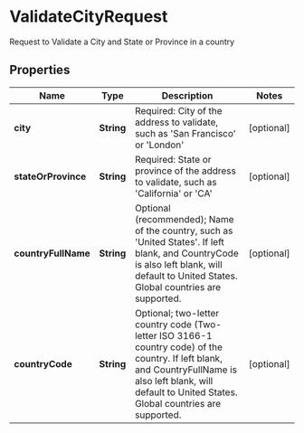 

# ValidateCityRequest

Request to Validate a City and State or Province in a country
## Properties

Name | Type | Description | Notes
------------ | ------------- | ------------- | -------------
**city** | **String** | Required: City of the address to validate, such as &#39;San Francisco&#39; or &#39;London&#39; |  [optional]
**stateOrProvince** | **String** | Required: State or province of the address to validate, such as &#39;California&#39; or &#39;CA&#39; |  [optional]
**countryFullName** | **String** | Optional (recommended); Name of the country, such as &#39;United States&#39;.  If left blank, and CountryCode is also left blank, will default to United States.  Global countries are supported. |  [optional]
**countryCode** | **String** | Optional; two-letter country code (Two-letter ISO 3166-1 country code) of the country.  If left blank, and CountryFullName is also left blank, will default to United States.  Global countries are supported. |  [optional]



